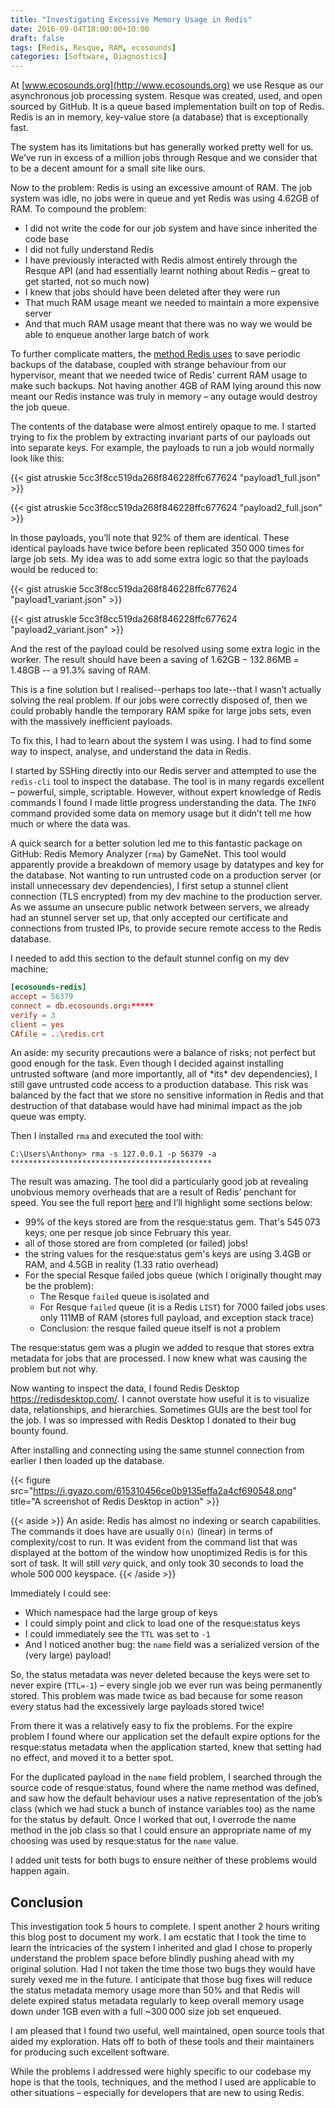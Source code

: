 ```yaml
---
title: "Investigating Excessive Memory Usage in Redis"
date: 2016-09-04T18:00:00+10:00
draft: false
tags: [Redis, Resque, RAM, ecosounds]
categories: [Software, Diagnostics]
---
```


At [www.ecosounds.org](http://www.ecosounds.org) we use Resque as our asynchronous job processing
system. Resque was created, used, and open sourced by GitHub. It is a queue based implementation
built on top of Redis. Redis is an in memory, key-value store (a database) that is exceptionally fast.

The system has its limitations but has generally worked pretty well for us. We’ve run in excess of 
a million jobs through Resque and we consider that to be a decent amount for a small site like ours.

Now to the problem: Redis is using an excessive amount of RAM. The job system was idle, no jobs were 
in queue and yet Redis was using 4.62GB of RAM. To compound the problem:

-   I did not write the code for our job system and have since inherited the code base
-   I did not fully understand Redis
-   I have previously interacted with Redis almost entirely through the Resque API 
    (and had essentially learnt nothing about Redis – great to get started, not so much now)
-   I knew that jobs should have been deleted after they were run
-   That much RAM usage meant we needed to maintain a more expensive server
-   And that much RAM usage meant that there was no way we would be able to enqueue another large batch of work

To further complicate matters, the [method Redis uses](http://redis.io/topics/faq#https://redis.io/topics/faq#background-saving-fails-with-a-fork-error-under-linux-even-if-i-have-a-lot-of-free-ram) to save periodic backups of the database, coupled with strange behaviour from our hypervisor, meant that we needed twice of Redis’ current RAM usage to make such backups. Not having another 4GB of RAM lying around this now meant our Redis instance was truly in memory – any outage would destroy the job queue.

The contents of the database were almost entirely opaque to me. I started trying to fix the problem by extracting invariant parts of our payloads out into separate keys. For example, the payloads to run a job would normally look like this:

{{< gist atruskie 5cc3f8cc519da268f846228ffc677624 "payload1_full.json" >}}

{{< gist atruskie 5cc3f8cc519da268f846228ffc677624 "payload2_full.json" >}}

In those payloads, you’ll note that 92% of them are identical. These identical payloads have twice before been replicated 350 000 times for large job sets. My idea was to add some extra logic so that the payloads would be reduced to:

{{< gist atruskie 5cc3f8cc519da268f846228ffc677624 "payload1_variant.json" >}}

{{< gist atruskie 5cc3f8cc519da268f846228ffc677624 "payload2_variant.json" >}}

And the rest of the payload could be resolved using some extra logic in the worker. The result 
should have been a saving of $1.62\text{GB}\;-\;132.86\text{MB}\;=\;1.48\text{GB}$ -- a 91.3% saving of RAM.

This is a fine solution but I realised--perhaps too late--that I wasn’t actually solving the real problem. If our jobs were correctly disposed of, then we could probably handle the temporary RAM spike for large jobs sets, even with the massively inefficient payloads.

To fix this, I had to learn about the system I was using. I had to find some way to inspect, analyse, and understand the data in Redis.

I started by SSHing directly into our Redis server and attempted to use the `redis-cli` tool to inspect the database. The tool is in many regards excellent – powerful, simple, scriptable. However, without expert knowledge of Redis commands I found I made little progress understanding the data. The `INFO` command provided some data on memory usage but it didn’t tell me how much or where the data was.

A quick search for a better solution led me to this fantastic package on GitHub: Redis Memory Analyzer (`rma`) by GameNet. This tool would apparently provide a breakdown of memory usage by datatypes and key for the database. Not wanting to run untrusted code on a production server (or install unnecessary dev dependencies), I first setup a stunnel client connection (TLS encrypted) from my dev machine to the production server. As we assume an unsecure public network between servers, we already had an stunnel server set up, that only accepted our certificate and connections from trusted IPs, to provide secure remote access to the Redis database.

I needed to add this section to the default stunnel config on my dev machine:

```toml
[ecosounds-redis]
accept = 56379
connect = db.ecosounds.org:*****
verify = 3
client = yes
CAfile = ..\redis.crt
```

<aside>An aside: my security precautions were a balance of risks; not perfect but good enough for the task. Even though I decided against installing untrusted software (and more importantly, all of *its* dev dependencies), I still gave untrusted code access to a production database. This risk was balanced by the fact that we store no sensitive information in Redis and that destruction of that database would have had minimal impact as the job queue was empty.
</aside>

Then I installed `rma` and executed the tool with:

```shell
C:\Users\Anthony> rma -s 127.0.0.1 -p 56379 -a *********************************************
```

The result was amazing. The tool did a particularly good job at revealing unobvious memory overheads that are a result of Redis’ penchant for speed. You see the full report [here](https://gist.github.com/atruskie/1597e5e4cd3e36c0f446c411c03ef812) and I’ll highlight some sections below:


-   99% of the keys stored are from the resque:status gem. That's 545 073 keys; one per resque job since February this year.
-   all of those stored are from completed (or failed) jobs!
-   the string values for the resque:status gem's keys are using 3.4GB or RAM, and 4.5GB in reality (1.33 ratio overhead)
-   For the special Resque failed jobs queue (which I originally thought may be the problem):
    -   The Resque `failed` queue is isolated and
    -   For Resque `failed` queue (it is a Redis `LIST`) for 7000 failed jobs uses only 111MB of RAM (stores full payload, and exception stack trace)
    -   Conclusion: the resque failed queue itself is not a problem

The resque:status gem was a plugin we added to resque that stores extra metadata for jobs that are processed. I now knew what was causing the problem but not why.

Now wanting to inspect the data, I found Redis Desktop <https://redisdesktop.com/>. I cannot overstate how useful it is to visualize data, relationships, and hierarchies. Sometimes GUIs are the best tool for the job. I was so impressed with Redis Desktop I donated to their bug bounty found.

After installing and connecting using the same stunnel connection from earlier I then loaded up the database.

{{< figure src="https://i.gyazo.com/615310456ce0b9135effa2a4cf690548.png" title="A screenshot of Redis Desktop in action" >}}

{{< aside >}}
An aside: Redis has almost no indexing or search capabilities. The commands it does have are usually
`O(n)` (linear) in terms of complexity/cost to run. It was evident from the command list that was
displayed at the bottom of the window how unoptimized Redis is for this sort of task. It will still
*very* quick, and only took 30 seconds to load the whole 500 000 keyspace.
{{< /aside >}}

Immediately I could see:

-   Which namespace had the large group of keys
-   I could simply point and click to load one of the resque:status keys
-   I could immediately see the `TTL` was set to `-1`
-   And I noticed another bug: the `name` field was a serialized version of the (very large) payload!

So, the status metadata was never deleted because the keys were set to never expire (`TTL=-1`) – every single job we ever run was being permanently stored. This problem was made twice as bad because for some reason every status had the excessively large payloads stored twice!

From there it was a relatively easy to fix the problems. For the expire problem I found where our application set the default expire options for the resque:status metadata when the application started, knew that setting had no effect, and moved it to a better spot.

For the duplicated payload in the `name` field problem, I searched through the source code of resque:status, found where the name method was defined, and saw how the default behaviour uses a native representation of the job’s class (which we had stuck a bunch of instance variables too) as the name for the status by default. Once I worked that out, I overrode the name method in the job class so that I could ensure an appropriate name of my choosing was used by resque:status for the `name` value.

I added unit tests for both bugs to ensure neither of these problems would happen again.

## Conclusion

This investigation took 5 hours to complete. I spent another 2 hours writing this blog post to document my work. I am ecstatic that I took the time to learn the intricacies of the system I inherited and glad I chose to properly understand the problem space before blindly pushing ahead with my original solution. Had I not taken the time those two bugs they would have surely vexed me in the future. I anticipate that those bug fixes will reduce the status metadata memory usage more than 50% and that Redis will delete expired status metadata regularly to keep overall memory usage down under 1GB even with a full ~300 000 size job set enqueued.

I am pleased that I found two useful, well maintained, open source tools that aided my exploration. Hats off to both of these tools and their maintainers for producing such excellent software.

While the problems I addressed were highly specific to our codebase my hope is that the tools, techniques, and the method I used are applicable to other situations – especially for developers that are new to using Redis.
